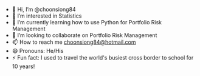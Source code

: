 - 👋 Hi, I’m @choonsiong84
- 👀 I’m interested in Statistics
- 🌱 I’m currently learning how to use Python for Portfolio Risk Management
- 💞️ I’m looking to collaborate on Portfolio Risk Management
- 📫 How to reach me choonsiong84@hotmail.com
- 😄 Pronouns: He/His
- ⚡ Fun fact: I used to travel the world's busiest cross border to school for 10 years!

<!---
choonsiong84/choonsiong84 is a ✨ special ✨ repository because its `README.md` (this file) appears on your GitHub profile.
You can click the Preview link to take a look at your changes.
--->
